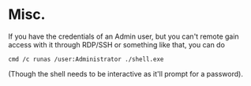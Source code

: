 # Misc.


If you have the credentials of an Admin user, but you can't remote gain access with it through RDP/SSH or something like that,
you can do

```
cmd /c runas /user:Administrator ./shell.exe 
```
(Though the shell needs to be interactive as it'll prompt for a password).

